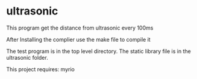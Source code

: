 # ultrasonic
This program get the distance from ultrasonic every 100ms

After Installing the complier use the make file to compile it

The test program is in the top level directory. 
The static library file is in the ultrasonic folder.

This project requires:
myrio
